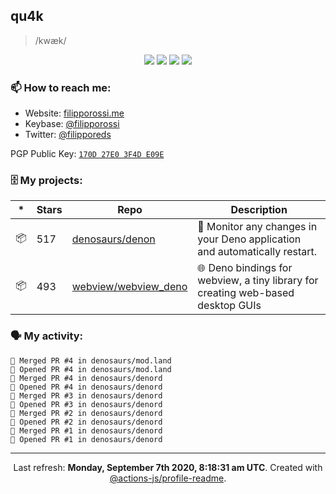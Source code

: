 ## qu4k

> /kwæk/

<p align="center">
  <img src="https://img.shields.io/badge/last%20major%20release-aug.%202000-important" />
  <img src="https://img.shields.io/badge/unminified%20size-6%20feet%206%20inches-informational" />
  <img src="https://img.shields.io/badge/vulnerabilities-high-critical" />
  <img src="https://img.shields.io/badge/code%20quality-A%20for%20effort-success" />
</p>

### 📫 How to reach me:

- Website: [filipporossi.me](https://filipporossi.me/)
- Keybase: [@filipporossi](https://keybase.io/filipporossi)
- Twitter: [@filipporeds](https://keybase.io/filipporeds)

PGP Public Key: [`170D 27E0 3F4D E09E`](https://keybase.io/filipporossi/pgp_keys.asc)

### 🗄 My projects:

|*|Stars|Repo|Description|
|---|---|---|---|
| 📦 | 517 | [denosaurs/denon](https://github.com/denosaurs/denon) | 👀 Monitor any changes in your Deno application and automatically restart. |
| 📦 | 493 | [webview/webview_deno](https://github.com/webview/webview_deno) | 🌐 Deno bindings for webview, a tiny library for creating web-based desktop GUIs |

### 🗣 My activity:

```
🎉 Merged PR #4 in denosaurs/mod.land
💪 Opened PR #4 in denosaurs/mod.land
🎉 Merged PR #4 in denosaurs/denord
💪 Opened PR #4 in denosaurs/denord
🎉 Merged PR #3 in denosaurs/denord
💪 Opened PR #3 in denosaurs/denord
🎉 Merged PR #2 in denosaurs/denord
💪 Opened PR #2 in denosaurs/denord
🎉 Merged PR #1 in denosaurs/denord
💪 Opened PR #1 in denosaurs/denord
```

---

<p align="center">Last refresh: <b>Monday, September 7th 2020, 8:18:31 am UTC</b>. Created with <a href=https://github.com/marketplace/actions/profile-readme>@actions-js/profile-readme</a>.</p>
